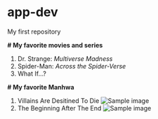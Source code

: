 # app-dev
My first repository

**# My favorite movies and series**
1. Dr. Strange: *Multiverse Madness*
2. Spider-Man: *Across the Spider-Verse*
3. What If...?

**# My favorite Manhwa**
1. Villains Are Desitined To Die
   ![Sample image](https://image-repository-cdn.tappytoon.com/series/89/46d1e47e-e86f-45e6-8ce0-5f98dfa903b4.jpg?size=large)
2. The Beginning After The End
   ![Sample image](https://thebeginningaftertheend.org/wp-content/uploads/2024/05/60099365-714x1024.jpg)
